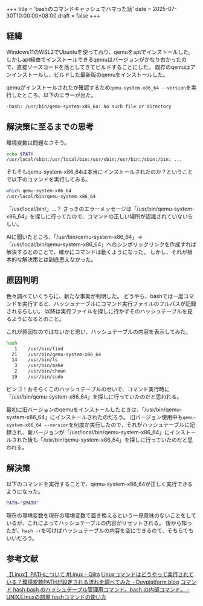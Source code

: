 +++
title = 'bashのコマンドキャッシュでハマった話'
date = 2025-07-30T10:00:00+08:00
draft = false
+++

## 経緯

Windows11のWSL2でUbuntuを使っており、qemuをaptでインストールした。
しかしapt経由でインストールできるqemuはバージョンがかなり古かったので、直接ソースコードを落としてきてビルドすることにした。
既存のqemuはアンインストールし、ビルドした最新版のqemuをインストールした。

qemuがインストールされたか確認するため`qemu-system-x86_64 --version`を実行したところ、以下のエラーが出た。

```bash
-bash: /usr/bin/qemu-system-x86_64: No such file or directory
```

## 解決策に至るまでの思考

環境変数は問題なさそう。

```bash
echo $PATH
/usr/local/sbin:/usr/local/bin:/usr/sbin:/usr/bin:/sbin:/bin: ...
```

そもそもqemu-system-x86_64は本当にインストールされたのか？ということで以下のコマンドを実行してみる。

```bash
which qemu-system-x86_64
/usr/local/bin/qemu-system-x86_64
```

「/usr/local/bin/」...？
さっきのエラーメッセージは「/usr/bin/qemu-system-x86_64」を探しに行ってたので、コマンドの正しい場所が認識されていないらしい。

AIに聞いたところ、「/usr/bin/qemu-system-x86_64」→「/usr/local/bin/qemu-system-x86_64」へのシンボリックリンクを作成すれば解決するとのことで、確かにコマンドは動くようになった。
しかし、それが根本的な解決策とは到底思えなかった。

## 原因判明

色々調べていくうちに、新たな事実が判明した。
どうやら、bashでは一度コマンドを実行すると、ハッシュテーブルにコマンド実行ファイルのフルパスが記録されるらしい。
以降は実行ファイルを探しに行かずそのハッシュテーブルを見るようになるとのこと。

これが原因なのではないかと思い、ハッシュテーブルの内容を表示してみた。

```bash
hash
   1    /usr/bin/find
  21    /usr/bin/qemu-system-x86_64
  14    /usr/bin/ls
   3    /usr/bin/make
   2    /usr/bin/chown
  19    /usr/bin/sudo
```

ビンゴ！おそらくこのハッシュテーブルのせいで、コマンド実行時に「/usr/bin/qemu-system-x86_64」を探しに行っていたのだと思われる。

最初に旧バージョンのqemuをインストールしたときは、「/usr/bin/qemu-system-x86_64」にインストールされたのだろう。
旧バージョン使用中も`qemu-system-x86_64 --version`を何度か実行したので、それがハッシュテーブルに記録され、新バージョンが「/usr/local/bin/qemu-system-x86_64」にインストールされた後も「/usr/bin/qemu-system-x86_64」を探しに行っていたのだと思われる。

## 解決策

以下のコマンドを実行することで、qemu-system-x86_64が正しく実行できるようになった。

```bash
PATH="$PATH"
```

現在の環境変数を現在の環境変数で置き換えるという一見意味のないことをしているが、これによってハッシュテーブルの内容がリセットされる。
後から知ったが、`hash -r`を叩けばハッシュテーブルの内容を空にできるので、そちらでもいいだろう。
  
## 参考文献

[【Linux】PATHについて #Linux - Qiita](https://qiita.com/ryouya3948/items/8edbd5d744c83dd41141)
[Linuxコマンドはどうやって実行されている？環境変数PATHが設定される流れを調べてみた - Devplatform blog](https://blog.devplatform.techmatrix.jp/blog/env-var-path-bash-001/)
[コマンド hash bash のハッシュテーブル管理用コマンド。bash の内部コマンド。 - UNIX/Linuxの部屋 hashコマンドの使い方](http://x68000.q-e-d.net/~68user/unix/pickup?hash)
